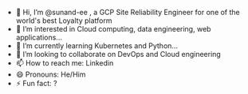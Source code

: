 - 👋 Hi, I’m @sunand-ee , a GCP Site Reliability Engineer for one of the world's best Loyalty platform
- 👀 I’m interested in Cloud computing, data engineering, web applications...
- 🌱 I’m currently learning Kubernetes and Python...
- 💞️ I’m looking to collaborate on DevOps and Cloud engineering
- 📫 How to reach me: Linkedin
- 😄 Pronouns: He/Him
- ⚡ Fun fact: ?

<!---
sunand-ee/sunand-ee is a ✨ special ✨ repository because its `README.md` (this file) appears on your GitHub profile.
You can click the Preview link to take a look at your changes.
--->
